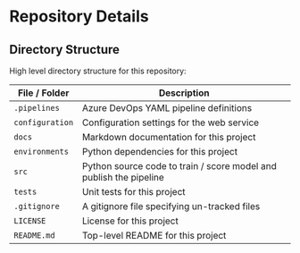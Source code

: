 # Repository Details

## Directory Structure

High level directory structure for this repository:

| File / Folder   | Description                                                        |
| --------------- | ------------------------------------------------------------------ |
| `.pipelines`    | Azure DevOps YAML pipeline definitions                             |
| `configuration` | Configuration settings for the web service                         |
| `docs`          | Markdown documentation for this project                            |
| `environments`  | Python dependencies for this project                               |
| `src`           | Python source code to train / score model and publish the pipeline |
| `tests`         | Unit tests for this project                                        |
| `.gitignore`    | A gitignore file specifying un-tracked files                       |
| `LICENSE`       | License for this project                                           |
| `README.md`     | Top-level README for this project                                  |
